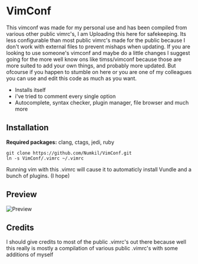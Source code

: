 VimConf
=======
This vimconf was made for my personal use and has been compiled from various other public vimrc's, I
am Uploading this here for safekeeping.
Its less configurable than most public vimrc's made for the public because I don't work with
external files to prevent mishaps when updating.
If you are looking to use someone's vimconf and maybe do a little changes I suggest going for the
more well know ons like timss/vimconf because those are more suited to add your own things, and
probably more updated.
But ofcourse if you happen to stumble on here or you are one of my colleagues you can use and edit this code as much as you want.

* Installs itself
* i've tried to comment every single option
* Autocomplete, syntax checker, plugin manager, file browser and much more

Installation
------------
**Required packages:** clang, ctags, jedi, ruby

    git clone https://github.com/Numkil/VimConf.git
    ln -s VimConf/.vimrc ~/.vimrc

Running vim with this .vimrc will cause it to automaticly install Vundle and a bunch of plugins. (I
hope)

Preview
-------
![Preview](http://imgur.com/6S796Zt.png "screeny")

Credits
-------
I should give credits to most of the public .vimrc's out there because well this really is mostly a
compilation of various public .vimrc's with some additions of myself
